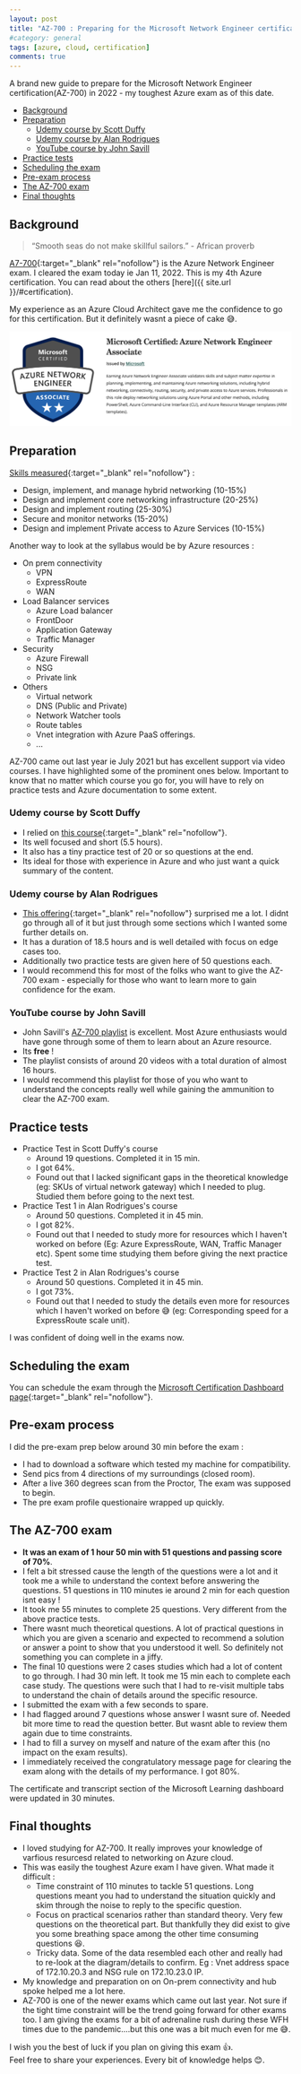 ```yaml
---
layout: post
title: "AZ-700 : Preparing for the Microsoft Network Engineer certification"
#category: general
tags: [azure, cloud, certification]
comments: true
---
```

A brand new guide to prepare for the Microsoft Network Engineer certification(AZ-700) in 2022 - my toughest Azure exam as of this date.
<!-- TOC -->

- [Background](#background)
- [Preparation](#preparation)
  - [Udemy course by Scott Duffy](#udemy-course-by-scott-duffy)
  - [Udemy course by Alan Rodrigues](#udemy-course-by-alan-rodrigues)
  - [YouTube course by John Savill](#youtube-course-by-john-savill)
- [Practice tests](#practice-tests)
- [Scheduling the exam](#scheduling-the-exam)
- [Pre-exam process](#pre-exam-process)
- [The AZ-700 exam](#the-az-700-exam)
- [Final thoughts](#final-thoughts)

<!-- /TOC -->
## Background

> “Smooth seas do not make skillful sailors.” - African proverb

[A7-700](https://docs.microsoft.com/en-us/learn/certifications/exams/az-700){:target="_blank" rel="nofollow"} is the Azure Network Engineer exam. I cleared the exam today ie Jan 11, 2022.
This is my 4th Azure certification. You can read about the others [here]({{ site.url }}/#certification).

My experience as an Azure Cloud Architect gave me the confidence to go for this certification.
But it definitely wasnt a piece of cake :sweat_smile:.

!["Azure Network Engineer"](/assets/images/certifications/az-700.png "Azure Network Engineer")

## Preparation

[Skills measured](https://docs.microsoft.com/en-us/learn/certifications/exams/az-700){:target="_blank" rel="nofollow"} :

- Design, implement, and manage hybrid networking (10-15%)
- Design and implement core networking infrastructure (20-25%)
- Design and implement routing (25-30%)
- Secure and monitor networks (15-20%)
- Design and implement Private access to Azure Services (10-15%)

Another way to look at the syllabus would be by Azure resources :

- On prem connectivity
  - VPN
  - ExpressRoute
  - WAN
- Load Balancer services
  - Azure Load balancer
  - FrontDoor
  - Application Gateway
  - Traffic Manager
- Security
  - Azure Firewall
  - NSG
  - Private link
- Others
  - Virtual network
  - DNS (Public and Private)
  - Network Watcher tools
  - Route tables
  - Vnet integration with Azure PaaS offerings.
  - ...

AZ-700 came out last year ie July 2021 but has excellent support via video courses. I have highlighted some of the prominent ones below.
Important to know that no matter which course you go for, you will have to rely on practice tests and Azure documentation to some extent.

### Udemy course by Scott Duffy

- I relied on [this course](https://mckinsey.udemy.com/course/az700-azure/){:target="_blank" rel="nofollow"}.
- Its well focused and short (5.5 hours).
- It also has a tiny practice test of 20 or so questions at the end.
- Its ideal for those with experience in Azure and who just want a quick summary of the content.

### Udemy course by Alan Rodrigues

- [This offering](https://mckinsey.udemy.com/course/azure-exam-700/){:target="_blank" rel="nofollow"} surprised me a lot. I didnt go through all of it but just through some sections which I wanted some further details on.
- It has a duration of 18.5 hours and is well detailed with focus on edge cases too.
- Additionally two practice tests are given here of 50 questions each.
- I would recommend this for most of the folks who want to give the AZ-700 exam - especially for those who want to learn more to gain confidence for the exam.

### YouTube course by John Savill

- John Savill's [AZ-700 playlist](https://www.youtube.com/playlist?list=PLlVtbbG169nGeFODKRZhjqdSxFpSPXVOa) is excellent. Most Azure enthusiasts would have gone through some of them to learn about an Azure resource.
- Its **free** !
- The playlist consists of around 20 videos with a total duration of almost 16 hours.
- I would recommend this playlist for those of you who want to understand the concepts really well while gaining the ammunition to clear the AZ-700 exam.

## Practice tests

- Practice Test in Scott Duffy's course
  - Around 19 questions. Completed it in 15 min.
  - I got 64%.
  - Found out that I lacked significant gaps in the theoretical knowledge (eg: SKUs of virtual network gateway) which I needed to plug. Studied them before going to the next test.
- Practice Test 1 in Alan Rodrigues's course
  - Around 50 questions. Completed it in 45 min.
  - I got 82%.
  - Found out that I needed to study more for resources which I haven't worked on before (Eg: Azure ExpressRoute, WAN, Traffic Manager etc). Spent some time studying them before giving the next practice test.
- Practice Test 2 in Alan Rodrigues's course
  - Around 50 questions. Completed it in 45 min.
  - I got 73%.
  - Found out that I needed to study the details even more for resources which I haven't worked on before :sweat_smile: (eg: Corresponding speed for a ExpressRoute scale unit).

I was confident of doing well in the exams now.

## Scheduling the exam

You can schedule the exam through the [Microsoft Certification Dashboard page](https://www.microsoft.com/en-us/learning/dashboard.aspx){:target="_blank" rel="nofollow"}.

## Pre-exam process

I did the pre-exam prep below around 30 min before the exam :

- I had to download a software which tested my machine for compatibility.
- Send pics from 4 directions of my surroundings (closed room).
- After a live 360 degrees scan from the Proctor, The exam was supposed to begin.
- The pre exam profile questionaire wrapped up quickly.

## The AZ-700 exam

- **It was an exam of 1 hour 50 min with 51 questions and passing score of 70%**.
- I felt a bit stressed cause the length of the questions were a lot and it took me a while to understand the context before answering the questions. 51 questions in 110 minutes ie around 2 min for each question isnt easy !
- It took me 55 minutes to complete 25 questions. Very different from the above practice tests.
- There wasnt much theoretical questions. A lot of practical questions in which you are given a scenario and expected to recommend a solution or answer a point to show that you understood it well. So definitely not something you can complete in a jiffy.
- The final 10 questions were 2 cases studies which had a lot of content to go through. I had 30 min left. It took me 15 min each to complete each case study. The questions were such that I had to re-visit multiple tabs to understand the chain of details around the specific resource.
- I submitted the exam with a few seconds to spare.
- I had flagged around 7 questions whose answer I wasnt sure of. Needed bit more time to read the question better. But wasnt able to review them again due to time constraints.
- I had to fill a survey on myself and nature of the exam after this (no impact on the exam results).
- I immediately received the congratulatory message page for clearing the exam along with the details of my performance. I got 80%.

The certificate and transcript section of the Microsoft Learning dashboard were updated in 30 minutes.

## Final thoughts

- I loved studying for AZ-700. It really improves your knowledge of varfious resurcesd related to networking on Azure cloud.
- This was easily the toughest Azure exam I have given. What made it difficult :
  - Time constraint of 110 minutes to tackle 51 questions. Long questions meant you had to understand the situation quickly and skim through the noise to reply to the specific question.
  - Focus on practical scenarios rather than standard theory. Very few questions on the theoretical part. But thankfully they did exist to give you some breathing space among the other time consuming questions :laughing:.
  - Tricky data. Some of the data resembled each other and really had to re-look at the diagram/details to confirm. Eg : Vnet address space of 172.10.20.3 and NSG rule on 172.10.23.0 IP.
- My knowledge and preparation on on On-prem connectivity and hub spoke helped me a lot here.
- AZ-700 is one of the newer exams which came out last year. Not sure if the tight time constraint will be the trend going forward for other exams too. I am giving the exams for a bit of adrenaline rush during these WFH times due to the pandemic....but this one was a bit much even for me :sweat_smile:.

I wish you the best of luck if you plan on giving this exam :thumbsup:.
<br/>Feel free to share your experiences. Every bit of knowledge helps :blush:.
